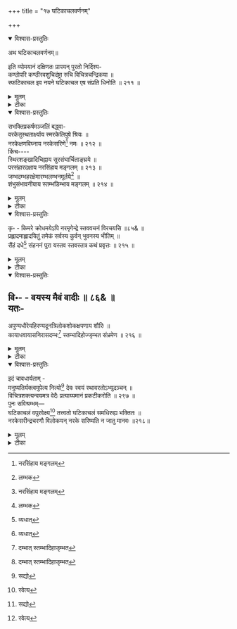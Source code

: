+++
title = "१७ घटिकाचलवर्णनम्"

+++

<details open><summary>विश्वास-प्रस्तुतिः</summary>

अथ घटिकाचलवर्णनम्॥

इति व्योमयानं दक्षिणतः प्रापयन् पुरतो निर्दिश्य-   
कण्ठोपरि कण्ठीरवशुचिदंष्ट्रा रुचि विचित्रचन्द्रिकया ॥   
स्फटिकाचल इव नयने घटिकाचल एष संप्रति धिनोति ॥ २११ ॥
</details>

<details><summary>मूलम्</summary>

अथ घटिकाचलवर्णनम्॥

इति व्योमयानं दक्षिणतः प्रापयन् पुरतो निर्दिश्य-   
कण्ठोपरि कण्ठीरवशुचिदंष्ट्रा रुचि विचित्रचन्द्रिकया ॥   
स्फटिकाचल इव नयने घटिकाचल एष संप्रति धिनोति ॥ २११ ॥
</details>

<details><summary>टीका</summary>

अथ घटिकाचलवर्णनं प्रस्तौति - इतीति । निर्दिश्य अवलोक्य, सुगममन्यत् । कण्ठोपरीति । कण्ठस्य उपरि ऊर्ध्वभागे, कण्ठीरवस्य सिंहस्य “सिंहो मृगेन्द्रः पञ्चास्यो हर्यक्षः केसरी हरिः । कण्ठीरवः" इत्यमरः । अर्थात् कण्ठपर्यन्तं मनुष्या- कारस्य तदुपरि च सिंहाकारस्येति ज्ञेयम् । शुचीनां शुभ्राणां दंष्ट्राणां स्थूलदन्तानां या रुचिः कान्तिः सैव विचित्रा आश्चर्यावहा चन्द्रिका ज्योत्स्ना तया स्फटिकाचल इव स्फटिकमणिमयपर्वत इव, एक दृश्यमानो घटिकाचलः नृसिंहनिवासः पर्वतः, संप्रति नयने नेत्रे, धिनोति प्रीणयति ॥ २११ ॥
</details>

<details open><summary>विश्वास-प्रस्तुतिः</summary>

सभक्तिप्रकर्षमञ्जलिं बद्ध्वा-   
वरकेतुस्थतार्क्ष्याय स्मरकेलिपुषे श्रियः ॥   
नरकेक्षणविघ्नाय नरकेसरिणे[^270] नमः ॥ २१२ ॥   
किंच----   
स्थिरशङ्खादिचिह्नाय सुरसंघार्चिताङ्घ्रये ॥   
परसंहारदक्षाय नरसिंहाय मङ्गलम् ॥ २१३ ॥   
जम्भदम्भहरक्षेमारम्भलम्भनमूर्तये[^271] ॥   
शंभुसंभावनीयाय स्तम्भडिम्भाय मङ्गलम् ॥ २१४ ॥

[^270]:
     नरसिंहाय मङ्गलम्


[^271]:
     लम्भक
</details>

<details><summary>मूलम्</summary>

सभक्तिप्रकर्षमञ्जलिं बद्ध्वा-   
वरकेतुस्थतार्क्ष्याय स्मरकेलिपुषे श्रियः ॥   
नरकेक्षणविघ्नाय नरकेसरिणे[^270] नमः ॥ २१२ ॥   
किंच----   
स्थिरशङ्खादिचिह्नाय सुरसंघार्चिताङ्घ्रये ॥   
परसंहारदक्षाय नरसिंहाय मङ्गलम् ॥ २१३ ॥   
जम्भदम्भहरक्षेमारम्भलम्भनमूर्तये[^271] ॥   
शंभुसंभावनीयाय स्तम्भडिम्भाय मङ्गलम् ॥ २१४ ॥

[^270]:
     नरसिंहाय मङ्गलम्


[^271]:
     लम्भक
</details>

<details><summary>टीका</summary>

वरेति । वरे श्रेष्ठे केतौ ध्वजे तिष्ठतीति वरकेतुस्थः तार्क्ष्यः गरुडः यस्य तस्मै, श्रियः लक्ष्म्याः स्मरकेलिपुषे मदनक्रीडावर्धनाय संभोगेच्छोत्पादकायेति यावत् । नरकस्य ईक्षणे अवलोकनेऽपि किमुत गमने, विघ्नाय प्रतिबन्धरूपाय । तद्भक्तानां नरकदर्शनमपि नैव भवतीति भावः । नरकेसरिणे श्रीनृसिंहाय नमः अस्तु ॥ २१२ ॥

स्थिरेति । स्थिराणि सर्वदा सन्ति शङ्खादिचिह्नानि शङ्ख-चक्राद्यायुधानि यस्मिन् तस्मै, सुराणां देवानां संधैः समुदायैः अर्चितौ पूजितौ अङ्गी चरणौ यस्य तस्मै, परेषां शत्रूणां संहारे विनाशे दक्षश्चतुरः समर्थो वा तस्मै, नरसिंहाय मङ्गलम् । अस्त्विति शेषः ॥ २१३ ॥

जम्भेति । जम्भस्य एतन्नाम्नो दैत्यस्य दम्भं गर्व हरतीति तद्धरः, अर्थाज्जम्भ- दैत्यविनाशकः इन्द्रः, तस्य क्षेमस्य, दैत्यहृतस्वर्गस्थानस्य पुनः प्रापणरूपस्य कल्याणस्य आरम्भाणां उद्योगानां लम्भनं संपादनं यस्यास्तादृशी मूर्तिर्यस्य तथाभूताय । हिर- ण्यकशिपुविनाशेन तद्धृतं स्वर्गसाम्राज्यं पुनरिन्द्राय समर्पितमिति भावः । शंभो: शिवस्यापि संभावनीयाय मान्याय, स्तम्भस्य डिम्भाय बालकाय, स्तम्भादुत्पन्नायेत्यर्थः । मङ्गलम् ॥ २१४॥
</details>

<details open><summary>विश्वास-प्रस्तुतिः</summary>

कृ॰ - किमरे क्रोधमयेऽपि नरमृगेन्द्रे स्तववचनं विरचयसि ॥८५& ॥   
प्रह्लादमाह्लादयितुं तमेकं सर्वस्य कुर्वन् भुवनस्य भीतिम् ॥   
सैंहं दधे[^272] संहननं पुरा यस्तव स्तवस्तत्र कथं प्रवृत्तः ॥ २१५ ॥

[^272]:
     व्यधात्
</details>

<details><summary>मूलम्</summary>

कृ॰ - किमरे क्रोधमयेऽपि नरमृगेन्द्रे स्तववचनं विरचयसि ॥८५& ॥   
प्रह्लादमाह्लादयितुं तमेकं सर्वस्य कुर्वन् भुवनस्य भीतिम् ॥   
सैंहं दधे[^272] संहननं पुरा यस्तव स्तवस्तत्र कथं प्रवृत्तः ॥ २१५ ॥

[^272]:
     व्यधात्
</details>

<details><summary>टीका</summary>

किमिति । अरे हे विश्वावसो, क्रोधमये कोपप्रचुरेऽपि, प्राचुर्ये मयट् । नर-मृगेन्द्रे नृसिंहे विषये, स्तववचनं स्तोत्रभाषणं, किं कुतो हेतोर्विरचयसि करोषि ॥ ८५& ॥ प्रह्लादमिति । यः नृसिंहः तं प्रसिद्धभक्तं, एकमेव प्रह्लादं हिरण्यकशिपुपुत्रं आह्लादयितुं संतोषयितुं, सर्वस्य भुवनस्य लोकस्य भीतिं कुर्वन्नुत्पादयन् सन्, सैंह सिंहसंबन्धि, संहननं शरीरं " गात्रं वपुः संहननं शरीरं वर्ष्म विग्रहः ।" इत्यमरः । पुरा कृतयुगे दधे धृतवान् । तत्र तस्मिन्विषये, तव त्वत्कृत इत्यर्थः । स्तवः स्तुतिः, कथं प्रवृत्तः ? ॥ २१५ ॥
</details>

<details open><summary>विश्वास-प्रस्तुतिः</summary>

वि॰- - वयस्य मैवं वादीः ॥ ८६& ॥   
यतः-   
------   
अपुण्यधौरेयहिरण्यदूनत्रिलोकशोकक्षपणाय शौरिः ॥   
कायाधवायासनिरासदम्भः[^273] स्तम्भादिहोज्जृम्भत संभ्रमेण ॥ २१६ ॥

[^273]:
     दम्भात् स्तम्भादिहाजृम्भत
</details>

<details><summary>मूलम्</summary>

वि॰- - वयस्य मैवं वादीः ॥ ८६& ॥   
यतः-   
------   
अपुण्यधौरेयहिरण्यदूनत्रिलोकशोकक्षपणाय शौरिः ॥   
कायाधवायासनिरासदम्भः[^273] स्तम्भादिहोज्जृम्भत संभ्रमेण ॥ २१६ ॥

[^273]:
     दम्भात् स्तम्भादिहाजृम्भत
</details>

<details><summary>टीका</summary>

वयस्येत्यादि सुलभम् ॥ ८६& ॥

अपुण्येति । न विद्यते पुण्यं सुकृतं येषु तेषां पापिनां धौरेयोऽग्रेसरः यः हिरण्यः हिरण्यकशिपुस्तेन दूनानां पीडितानां 'दु गतौ' इत्यस्मात् क्तप्रत्यये "दुग्वो- दीर्घश्च" इति वार्तिकेन निष्ठातकारस्य नो दीर्घश्च । त्रिलोकानां शोकस्य क्षपणाय विनाशं कर्तुम् । "तुमर्थाच्च भाववचनात् " इति चतुर्थी । शौरिः विष्णुः, कयाधोः हिरण्यकशिपुपत्न्याः अपत्यं कायाधवः प्रह्लादः तस्य आयासस्य पितृकृतत्रासस्य निरासो विनाश एव दम्भो निमित्तं यस्य तथाभूतः सन् इह लोके स्तम्भात् संभ्रमेण त्वरया अजृम्भत प्रकटीबभूव । एतेन 'सर्वस्य भुवनस्य भीतिं कुर्वन्' इत्यादिदूषणं परास्तमिति ज्ञेयम् ॥ २१६ ॥
</details>

<details open><summary>विश्वास-प्रस्तुतिः</summary>

इदं चावधार्यताम् -   
मनुष्यतिर्यक्त्वमुपेत्य नित्यो[^274] देवः स्वयं स्थावरतोऽभ्युदञ्चन् ॥   
विचित्रशक्त्यन्वयमत्र वेदैः प्रत्याय्यमानं प्रकटीकरोति ॥ २९७ ॥   
 पुनः सविश्रम्भम्—   
घटिकाचलं वपुरवेक्ष्य[^275] तत्त्वतो घटिकाचलं समधिरुह्य भक्तितः ॥   
नरकेसरीन्द्रचरणौ विलोकयन् नरके सरिष्यति न जातु मानवः ॥२१८॥
</details>

<details><summary>मूलम्</summary>

इदं चावधार्यताम् -   
मनुष्यतिर्यक्त्वमुपेत्य नित्यो[^274] देवः स्वयं स्थावरतोऽभ्युदञ्चन् ॥   
विचित्रशक्त्यन्वयमत्र वेदैः प्रत्याय्यमानं प्रकटीकरोति ॥ २९७ ॥   
 पुनः सविश्रम्भम्—   
घटिकाचलं वपुरवेक्ष्य[^275] तत्त्वतो घटिकाचलं समधिरुह्य भक्तितः ॥   
नरकेसरीन्द्रचरणौ विलोकयन् नरके सरिष्यति न जातु मानवः ॥२१८॥
</details>

<details><summary>टीका</summary>

[^274]:
     सद्यो


[^275]:
     रवेत्य


मनुष्येति । यः नित्यः सर्वदैकरूपः सन्नपि देवः भक्तपालनार्थं विविधक्रीडाकारकः, मनुष्यश्चासौ तिर्यञ्च मनुष्यतिर्यङ् तस्य भावः नरसिंहरूपत्वमित्यर्थः । उपेत्य स्वीकृत्य, स्थावरतः स्तम्भात् न त्वितरवन्मातृतः । अभ्युदञ्चन् प्रकटीभवन् सन्, वेदैः प्रत्याय्यमानं वर्ण्यमानं, विचित्रायाः इतरसुरदुष्करत्वेन अघटितघटनाकारित्वेन च आश्चर्योत्पादिकायाः शक्तेः सामर्थ्यस्य अन्वयं संबन्धं अत्र भूलोके प्रकटीकरोति आविष्करोति । वेदवर्णितं विविधं चरित्रं प्रत्यक्षतया प्रदर्शयतीत्यर्थः ॥ २१७॥

अत एवास्य स्थानस्यातिशयपुण्यसंपादकत्वमस्तीति द्योतयन्नाह - घटिकाचल- मिति । घटिकाचलं घटिकाकालमात्रमप्यस्थिरं, विनश्वरमित्यर्थः । वपुः शरीरं, तत्त्वतः स्वभावादेवावेक्ष्य दृष्ट्रा ज्ञात्वेत्यर्थः । दृशिरत्र ज्ञानार्थकः । भक्तितः घटिकाचलं पर्वतं अधिरुह्याऽऽरुह्य, नरकेसरीन्द्रचरणौ नरसिंहचरणौ, विलोकयन् अवलोकयन् 'लक्षण हेत्वो:-' इति हेतावत्र शता । मानवः जातु कदाचिदपि, नरके निरये न सरिष्यति नैव पतिष्यति । ' सृ गतौ ' इत्यस्मालृट् ॥ २१८ ॥
</details>



